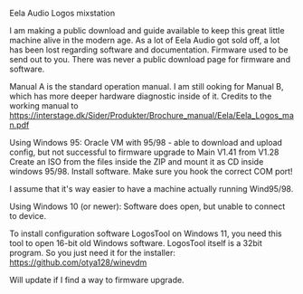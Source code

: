 Eela Audio Logos mixstation

I am making a public download and guide available to keep this great little machine alive in the modern age.
As a lot of Eela Audio got sold off, a lot has been lost regarding software and documentation.
Firmware used to be send out to you. There was never a public download page for firmware and software.

Manual A is the standard operation manual.
I am still ooking for Manual B, which has more deeper hardware diagnostic inside of it.
Credits to the working manual to https://interstage.dk/Sider/Produkter/Brochure_manual/Eela/Eela_Logos_man.pdf

Using Windows 95:
Oracle VM with 95/98 - able to download and upload config, but not successful to firmware upgrade to Main V1.41 from V1.28
Create an ISO from the files inside the ZIP and mount it as CD inside windows 95/98. Install software.
Make sure you hook the correct COM port!

I assume that it's way easier to have a machine actually running Wind95/98.

Using Windows 10 (or newer):
Software does open, but unable to connect to device.

To install configuration software LogosTool on Windows 11, you need this tool to open 16-bit old Windows software. LogosTool itself is a 32bit program. So you just need it for the installer:
https://github.com/otya128/winevdm



Will update if I find a way to firmware upgrade.
